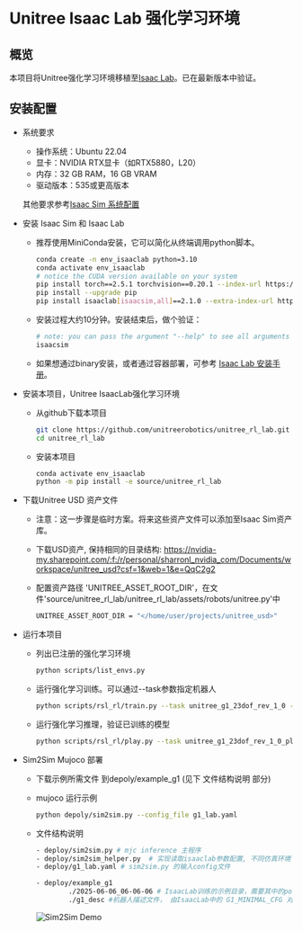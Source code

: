 # Unitree Isaac Lab 强化学习环境

## 概览

本项目将Unitree强化学习环境移植至[Isaac Lab](https://github.com/isaac-sim/IsaacLab)。已在最新版本中验证。

## 安装配置

- 系统要求
    - 操作系统：Ubuntu 22.04
	- 显卡：NVIDIA RTX显卡（如RTX5880，L20）
	- 内存：32 GB RAM，16 GB VRAM
	- 驱动版本：535或更高版本
	
	其他要求参考[Isaac Sim 系统配置](https://docs.isaacsim.omniverse.nvidia.com/latest/installation/requirements.html#system-requirements)
	
- 安装 Isaac Sim 和 Isaac Lab 
    - 推荐使用MiniConda安装，它可以简化从终端调用python脚本。
        ```bash
        conda create -n env_isaaclab python=3.10
        conda activate env_isaaclab
        # notice the CUDA version available on your system
        pip install torch==2.5.1 torchvision==0.20.1 --index-url https://download.pytorch.org/whl/cu121 
        pip install --upgrade pip
        pip install isaaclab[isaacsim,all]==2.1.0 --extra-index-url https://pypi.nvidia.com
        ```
    - 安装过程大约10分钟。安装结束后，做个验证：
        ```bash
        # note: you can pass the argument "--help" to see all arguments possible.
        isaacsim
        ```

    - 如果想通过binary安装，或者通过容器部署，可参考 [Isaac Lab 安装手册](https://isaac-sim.github.io/IsaacLab/main/source/setup/installation/index.html)。

- 安装本项目，Unitree IsaacLab强化学习环境
    - 从github下载本项目
        ```bash
        git clone https://github.com/unitreerobotics/unitree_rl_lab.git
        cd unitree_rl_lab
        ```

    - 安装本项目
        ```bash
        conda activate env_isaaclab
        python -m pip install -e source/unitree_rl_lab
        ```
- 下载Unitree USD 资产文件
    - 注意：这一步骤是临时方案。将来这些资产文件可以添加至Isaac Sim资产库。

    - 下载USD资产, 保持相同的目录结构: https://nvidia-my.sharepoint.com/:f:/r/personal/sharronl_nvidia_com/Documents/workspace/unitree_usd?csf=1&web=1&e=QqC2g2

    - 配置资产路径 'UNITREE_ASSET_ROOT_DIR'，在文件'source/unitree_rl_lab/unitree_rl_lab/assets/robots/unitree.py'中
        ```bash
        UNITREE_ASSET_ROOT_DIR = "</home/user/projects/unitree_usd>"
        ```

- 运行本项目

    - 列出已注册的强化学习环境

        ```bash
        python scripts/list_envs.py
        ```

    - 运行强化学习训练。可以通过--task参数指定机器人

        ```bash
        python scripts/rsl_rl/train.py --task unitree_g1_23dof_rev_1_0 --num_envs 4096 --headless --max_iterations <10000>
        ```

    - 运行强化学习推理，验证已训练的模型

        ```bash
        python scripts/rsl_rl/play.py --task unitree_g1_23dof_rev_1_0_play
        ```

- Sim2Sim Mujoco 部署

    - 下载示例所需文件 到depoly/example_g1 (见下 文件结构说明 部分)

    - mujoco 运行示例

        ```bash
        python depoly/sim2sim.py --config_file g1_lab.yaml
        ```
    - 文件结构说明
        ```bash
        - deploy/sim2sim.py # mjc inference 主程序
        - deploy/sim2sim_helper.py  # 实现读取isaaclab参数配置, 不同仿真环境下joint映射等
        - deploy/g1_lab.yaml # sim2sim.py 的输入config文件
        
        - deploy/example_g1
                ./2025-06-06_06-06-06 # IsaacLab训练的示例目录，需要其中的policy.pt 和 env.yaml
                ./g1_desc #机器人描述文件， 由IsaacLab中的 G1_MINIMAL_CFG 对应的usd文件生成

        ```
        ![Sim2Sim Demo](doc/sim2sim.gif)